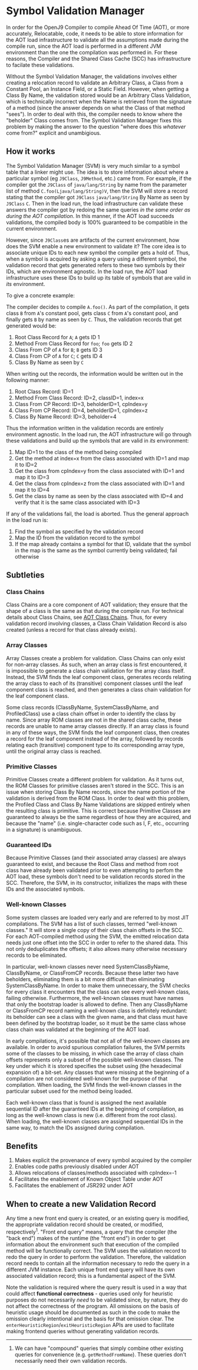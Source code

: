 <!--
Copyright (c) 2018, 2021 IBM Corp. and others

This program and the accompanying materials are made available under
the terms of the Eclipse Public License 2.0 which accompanies this
distribution and is available at https://www.eclipse.org/legal/epl-2.0/
or the Apache License, Version 2.0 which accompanies this distribution and
is available at https://www.apache.org/licenses/LICENSE-2.0.

This Source Code may also be made available under the following
Secondary Licenses when the conditions for such availability set
forth in the Eclipse Public License, v. 2.0 are satisfied: GNU
General Public License, version 2 with the GNU Classpath
Exception [1] and GNU General Public License, version 2 with the
OpenJDK Assembly Exception [2].

[1] https://www.gnu.org/software/classpath/license.html
[2] http://openjdk.java.net/legal/assembly-exception.html

SPDX-License-Identifier: EPL-2.0 OR Apache-2.0 OR GPL-2.0 WITH Classpath-exception-2.0 OR LicenseRef-GPL-2.0 WITH Assembly-exception
-->

# Symbol Validation Manager

In order for the OpenJ9 Compiler to compile Ahead Of Time (AOT),
or more accurately, Relocatable, code, it needs to be able to store
information for the AOT load infrastructure to validate all the 
assumptions made during the compile run, since the AOT load is 
performed in a different JVM environment than the one the compilation
was performed in. For these reasons, the Compiler and the Shared Class
Cache (SCC) has infrastructure to facilate these validations.

Without the Symbol Validation Manager, the validations involves either
creating a relocation record to validate an Arbitrary Class, a Class
from a Constant Pool, an Instance Field, or a Static Field. However,
when getting a Class By Name, the validation stored would be an 
Arbitrary Class Validation, which is technically incorrect when the
Name is retrieved from the signature of a method (since the answer
depends on what the Class of that method "sees"). In order to deal
with this, the compiler needs to know where the "beholder" Class comes
from. The Symbol Validation Manager fixes this problem by making the
answer to the question "where does this _whatever_ come from?" explicit
and unambigious.

## How it works

The Symbol Validation Manager (SVM) is very much similar to a symbol table
that a linker might use. The idea is to store information about where
a particular symbol (eg `J9Class`, `J9Method`, etc.) came from. For example,
if the compiler got the `J9Class` of `java/lang/String` by name from the
parameter list of method `C.foo(Ljava/lang/String)V`, then the SVM will
store a record stating that the compiler got `J9Class` `java/lang/String`
By Name as seen by `J9Class` `C`. Then in the load run, the load
infrastructure can validate these answers the compiler got by redoing the
same queries *in the same order as during the AOT compilation*. In this
manner, if the AOT load succeeds validations, the compiled body is 100%
guaranteed to be compatible in the current environment.

However, since `J9Class`es are artifacts of the current environment, how
does the SVM enable a new environment to validate it? The core idea is to
associate unique IDs to each new symbol the compiler gets a hold of. Thus,
when a symbol is acquired by asking a query using a different symbol, the
validation record that gets generated refers to these two symbols by their
IDs, which are environment agnostic. In the load run, the AOT load
infrastructure uses these IDs to build up its table of symbols that are
valid in _its_ environment.

To give a concrete example:

The compiler decides to compile `A.foo()`. As part of the compilation, it
gets class `B` from `A`'s constant pool, gets class `C` from `A`'s 
constant pool, and finally gets `B` by name as seen by `C`. Thus, the 
validation records that get generated would be:

1. Root Class Record for `A`; `A` gets ID 1
2. Method From Class Record for `foo`; `foo` gets ID 2
3. Class From CP of `A` for `B`; `B` gets ID 3
4. Class From CP of `A` for `C`; `C` gets ID 4
5. Class By Name as seen by `C`

When writing out the records, the information would be written out in the
following manner:

1. Root Class Record: ID=1
2. Method From Class Record: ID=2, classID=1, index=x
3. Class From CP Record: ID=3, beholderID=1, cpIndex=y
4. Class From CP Record: ID=4, beholderID=1, cpIndex=z
5. Class By Name Record: ID=3, beholder=4

Thus the information written in the validation records are entirely
environment agnostic. In the load run, the AOT infrastructure will
go through these validations and build up the symbols that are valid
in _its_ environment:

1. Map ID=1 to the class of the method being compiled
2. Get the method at index=x from the class associated with ID=1 and
map it to ID=2
3. Get the class from cpIndex=y from the class associated with ID=1
and map it to ID=3
4. Get the class from cpIndex=z from the class associated with ID=1
and map it to ID=4
5. Get the class by name as seen by the class associated with ID=4
and verify that it is the same class associated with ID=3

If any of the validations fail, the load is aborted. Thus the general 
approach in the load run is:

1. Find the symbol as specified by the validation record
2. Map the ID from the validation record to the symbol
3. If the map already contains a symbol for that ID, validate that
the symbol in the map is the same as the symbol currently being
validated; fail otherwise


## Subtleties

### Class Chains

Class Chains are a core component of AOT validation; they ensure that
the shape of a class is the same as that during the compile run. For
technical details about Class Chains, see 
[AOT Class Chains](https://github.com/eclipse-openj9/openj9/blob/master/doc/compiler/aot/AOTClassChains.md).
Thus, for every validation record involving classes, a Class Chain
Validation Record is also created (unless a record for that class
already exists).

### Array Classes

Array Classes create a problem for validation. Class Chains can only
exist for non-array classes. As such, when an array class is first
encountered, it is impossible to generate a class chain validation for
the array class itself. Instead, the SVM finds the leaf component class,
generates records relating the array class to each of its (transitive)
component classes until the leaf component class is reached, and then
generates a class chain validation for the leaf component class.

Some class records (ClassByName, SystemClassByName, and ProfiledClass)
use a class chain offset in order to identify the class by name. Since
array ROM classes are not in the shared class cache, these records are
unable to name array classes directly. If an array class is found in any
of these ways, the SVM finds the leaf component class, then creates a
record for the leaf component instead of the array, followed by records
relating each (transitive) component type to its corresponding array
type, until the original array class is reached.

### Primitive Classes

Primitive Classes create a different problem for validation. As it turns
out, the ROM Classes for primitive classes aren't stored in the SCC.
This is an issue when storing Class By Name records, since the name
portion of the validation is derived from the ROM Class. In order to
deal with this problem, the Profiled Class and Class By Name Validations
are skipped entirely when the resulting class is primitive. This is
correct because Primitive Classes are guaranteed to always be the
same regardless of how they are acquired, and because the "name" (i.e.
single-character code such as I, F, etc., occurring in a signature) is
unambiguous.

### Guaranteed IDs

Because Primitive Classes (and their associated array classes) are always
guaranteed to exist, and because the Root Class and method from root class
have already been validated prior to even attempting to perfom the AOT
load, these symbols don't need to be validation records stored in 
the SCC. Therefore, the SVM, in its constructor, initializes the maps
with these IDs and the associated symbols.

### Well-known Classes

Some system classes are loaded very early and are referred to by most
JIT compilations. The SVM has a list of such classes, termed "well-known
classes." It will store a single copy of their class chain offsets in
the SCC. For each AOT-compiled method using the SVM, the emitted
relocation data needs just one offset into the SCC in order to refer to
the shared data. This not only deduplicates the offsets; it also allows
many otherwise necessary records to be eliminated.

In particular, well-known classes never need SystemClassByName,
ClassByName, or ClassFromCP records. Because these latter two have
beholders, eliminating them is a bit more difficult than eliminating
SystemClassByName. In order to make them unnecessary, the SVM checks for
every class it encounters that the class can see every well-known class,
failing otherwise. Furthermore, the well-known classes must have names
that only the bootstrap loader is allowed to define. Then any
ClassByName or ClassFromCP record naming a well-known class is
definitely redundant: its beholder can see a class with the given name,
and that class must have been defined by the bootstrap loader, so it
must be the same class whose class chain was validated at the beginning
of the AOT load.

In early compilations, it's possible that not all of the well-known
classes are available. In order to avoid spurious compilation failures,
the SVM permits some of the classes to be missing, in which case the
array of class chain offsets represents only a subset of the possible
well-known classes. The key under which it is stored specifies the
subset using (the hexadecimal expansion of) a bit-set. Any classes that
were missing at the beginning of a compilation are not considered
well-known for the purpose of that compilation. When loading, the SVM
finds the well-known classes in the particular subset used for the
method being loaded.

Each well-known class that is found is assigned the next available
sequential ID after the guaranteed IDs at the beginning of compilation,
as long as the well-known class is new (i.e. different from the root
class). When loading, the well-known classes are assigned sequential IDs
in the same way, to match the IDs assigned during compilation.

## Benefits

1. Makes explicit the provenance of every symbol acquired by the compiler
2. Enables code paths previously disabled under AOT
3. Allows relocations of classes/methods associated with cpIndex=-1
4. Facilitates the enablement of Known Object Table under AOT
5. Facilitates the enablement of JSR292 under AOT

## When to create a new Validation Record

Any time a new front end query is created, or an existing query is 
modified, the appropriate validation record should be created, or 
modified, respectively<sup>1</sup>. "Front end query" means, a query that the 
compiler (the "back end") makes of the runtime (the "front end") in order
to get information about the environment such that execution of the
compiled method will be functionally correct. The SVM uses the 
validation record to redo the query in order to perform the validation. 
Therefore, the validation record needs to contain all the information
necessary to redo the query in a different JVM instance. Each unique
front end query will have its own associated validation record; this is
a fundamental aspect of the SVM.

Note the validation is required where the query result is used in a way 
that could affect **functional correctness** - queries used only for 
heuristic purposes do not necessarily _need_ to be validated since, 
by nature, they do not affect the correctness of the program. 
All omissions on the basis of heuristic usage should be documented as 
such in the code to make the omission clearly intentional and the basis 
for that omission clear. The `enterHeuristicRegion`/`exitHeuristicRegion`
APIs are used to facilitate making frontend queries without generating
validation records.

<hr/>

1. We can have "compound" queries that simply combine other 
existing queries for convenience (e.g. `getMethodFromName`). These 
queries don't necessarily need their own validation records.
